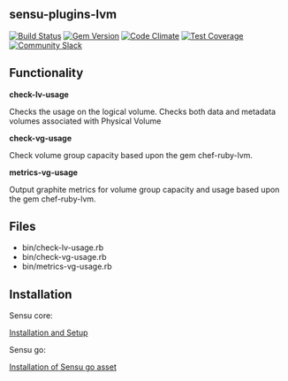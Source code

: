 ## sensu-plugins-lvm

[![Build Status](https://travis-ci.org/sensu-plugins/sensu-plugins-lvm.svg?branch=master)](https://travis-ci.org/sensu-plugins/sensu-plugins-lvm)
[![Gem Version](https://badge.fury.io/rb/sensu-plugins-lvm.svg)](http://badge.fury.io/rb/sensu-plugins-lvm)
[![Code Climate](https://codeclimate.com/github/sensu-plugins/sensu-plugins-lvm/badges/gpa.svg)](https://codeclimate.com/github/sensu-plugins/sensu-plugins-lvm)
[![Test Coverage](https://codeclimate.com/github/sensu-plugins/sensu-plugins-lvm/badges/coverage.svg)](https://codeclimate.com/github/sensu-plugins/sensu-plugins-lvm)
[![Community Slack](https://slack.sensu.io/badge.svg)](https://slack.sensu.io/badge)

## Functionality

**check-lv-usage**

Checks the usage on the logical volume.  Checks both data and metadata volumes associated with Physical Volume

**check-vg-usage**

Check volume group capacity based upon the gem chef-ruby-lvm.

**metrics-vg-usage**

Output graphite metrics for volume group capacity and usage based upon the gem chef-ruby-lvm.


## Files
 * bin/check-lv-usage.rb
 * bin/check-vg-usage.rb
 * bin/metrics-vg-usage.rb

## Installation

Sensu core:

[Installation and Setup](http://sensu-plugins.io/docs/installation_instructions.html)

Sensu go:

[Installation of Sensu go asset](https://docs.sensu.io/sensu-go/latest/reference/assets/#sharing-an-asset-on-bonsai)